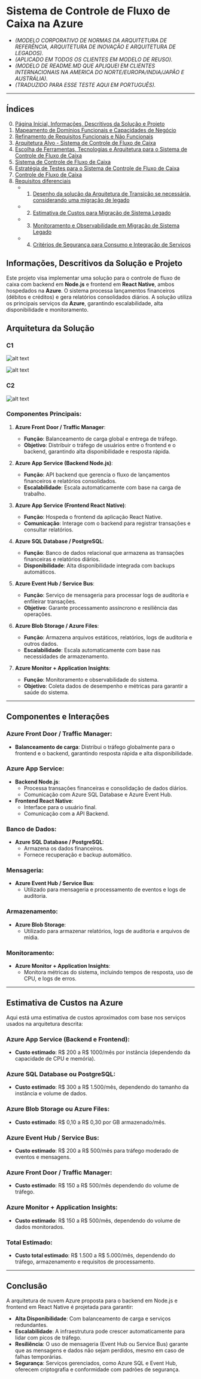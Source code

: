 # Sistema de Controle de Fluxo de Caixa na Azure

- *(MODELO CORPORATIVO DE NORMAS DA ARQUITETURA DE REFERÊNCIA, ARQUITETURA DE INOVAÇÃO E ARQUITETURA DE LEGADOS).*
- *(APLICADO EM TODOS OS CLIENTES EM MODELO DE REUSO).* 
- *(MODELO DE README.MD QUE APLIQUEI EM CLIENTES INTERNACIONAIS NA AMERICA DO NORTE/EUROPA/INDIA/JAPÃO E AUSTRÁLIA).* 
- *(TRADUZIDO PARA ESSE TESTE AQUI EM PORTUGUÊS).*

---

## Índices

0. [Página Inícial, Informações, Descritivos da Solução e Projeto](#)
1. [Mapeamento de Domínios Funcionais e Capacidades de Negócio](https://github.com/kleberimeusp/desafio-arquiteto-solucao-ago2024/blob/main/Sistema%20de%20Controle%20de%20Fluxo%20de%20Caixa/C4%20Model%20Architect/1.%20Mapeamento%20de%20Dom%C3%ADnios%20Funcionais%20e%20Capacidades%20de%20Neg%C3%B3cio/README.md)
2. [Refinamento de Requisitos Funcionais e Não Funcionais](https://github.com/kleberimeusp/desafio-arquiteto-solucao-ago2024/blob/main/Sistema%20de%20Controle%20de%20Fluxo%20de%20Caixa/C4%20Model%20Architect/2.%20Requisitos%20Funcionais%20e%20N%C3%A3o-Funcionais/README.md)
3. [Arquitetura Alvo - Sistema de Controle de Fluxo de Caixa](https://github.com/kleberimeusp/desafio-arquiteto-solucao-ago2024/blob/main/Sistema%20de%20Controle%20de%20Fluxo%20de%20Caixa/C4%20Model%20Architect/3.%20Desenho%20da%20solu%C3%A7%C3%A3o%20completo%20(Arquitetura%20Alvo)/README.md)
4. [Escolha de Ferramentas, Tecnologias e Arquitetura para o Sistema de Controle de Fluxo de Caixa](https://github.com/kleberimeusp/desafio-arquiteto-solucao-ago2024/blob/main/Sistema%20de%20Controle%20de%20Fluxo%20de%20Caixa/C4%20Model%20Architect/4.%20Justificativa%20na%20decis%C3%A3o-escolha%20de%20ferramentas-tecnologias%20e%20de%20tipo%20de%20arquitetura/README.md)
5. [Sistema de Controle de Fluxo de Caixa](https://github.com/kleberimeusp/desafio-arquiteto-solucao-ago2024/blob/main/Sistema%20de%20Controle%20de%20Fluxo%20de%20Caixa/C4%20Model%20Architect/5.%20Pode%20ser%20feito%20na%20linguagem%20que%20voc%C3%AA%20domina/README.md)
6. [Estratégia de Testes para o Sistema de Controle de Fluxo de Caixa](https://github.com/kleberimeusp/desafio-arquiteto-solucao-ago2024/blob/main/Sistema%20de%20Controle%20de%20Fluxo%20de%20Caixa/C4%20Model%20Architect/6.%20Testes/README.md)
7. [Controle de Fluxo de Caixa](https://github.com/kleberimeusp/desafio-arquiteto-solucao-ago2024/blob/main/Sistema%20de%20Controle%20de%20Fluxo%20de%20Caixa/C4%20Model%20Architect/7.%20Hospedar%20em%20reposit%C3%B3rio%20publico%20(GitHub)/README.md)
8. [Requisitos diferenciais](#)
   - 1. [Desenho da solução da Arquitetura de Transição se necessária, considerando uma migração de legado](https://github.com/kleberimeusp/desafio-arquiteto-solucao-ago2024/blob/main/Sistema%20de%20Controle%20de%20Fluxo%20de%20Caixa/C4%20Model%20Architect/8.%20Requisitos%20diferenciais/1.%20Desenho%20da%20solu%C3%A7%C3%A3o%20da%20Arquitetura%20de%20Transi%C3%A7%C3%A3o%2C%20migra%C3%A7%C3%A3o%20do%20legado/README.md)
   - 2. [Estimativa de Custos para Migração de Sistema Legado](https://github.com/kleberimeusp/desafio-arquiteto-solucao-ago2024/tree/main/Sistema%20de%20Controle%20de%20Fluxo%20de%20Caixa/C4%20Model%20Architect/8.%20Requisitos%20diferenciais/2.%20Estimativa%20de%20custos%20com%20infraestrutura%20e%20licen%C3%A7as)
   - 3. [Monitoramento e Observabilidade em Migração de Sistema Legado](https://github.com/kleberimeusp/desafio-arquiteto-solucao-ago2024/blob/main/Sistema%20de%20Controle%20de%20Fluxo%20de%20Caixa/C4%20Model%20Architect/8.%20Requisitos%20diferenciais/1.%20Desenho%20da%20solu%C3%A7%C3%A3o%20da%20Arquitetura%20de%20Transi%C3%A7%C3%A3o%2C%20migra%C3%A7%C3%A3o%20do%20legado/README.md)
   - 4. [Critérios de Segurança para Consumo e Integração de Serviços](https://github.com/kleberimeusp/desafio-arquiteto-solucao-ago2024/blob/main/Sistema%20de%20Controle%20de%20Fluxo%20de%20Caixa/C4%20Model%20Architect/8.%20Requisitos%20diferenciais/4.%20Crit%C3%A9rios%20de%20seguran%C3%A7a%20para%20consumo%20(integra%C3%A7%C3%A3o)%20de%20servi%C3%A7os/README.md)


## Informações, Descritivos da Solução e Projeto

Este projeto visa implementar uma solução para o controle de fluxo de caixa com backend em **Node.js** e frontend em **React Native**, ambos hospedados na **Azure**. O sistema processa lançamentos financeiros (débitos e créditos) e gera relatórios consolidados diários. A solução utiliza os principais serviços da **Azure**, garantindo escalabilidade, alta disponibilidade e monitoramento.

## Arquitetura da Solução

### C1

![alt text](/Sistema%20de%20Controle%20de%20Fluxo%20de%20Caixa/C4%20Model%20Architect/0.%20default/10.%20C4/C1/structurizr-SystemContext-001%20(3).png)


![alt text](/Sistema%20de%20Controle%20de%20Fluxo%20de%20Caixa/C4%20Model%20Architect/0.%20default/10.%20C4/C1/structurizr-SystemContext-001%20(4).png)

### C2

![alt text](/Sistema%20de%20Controle%20de%20Fluxo%20de%20Caixa/C4%20Model%20Architect/0.%20default/10.%20C4/C2/structurizr-Container-001%20(5).png)

### Componentes Principais:

1. **Azure Front Door / Traffic Manager**:
   - **Função**: Balanceamento de carga global e entrega de tráfego.
   - **Objetivo**: Distribuir o tráfego de usuários entre o frontend e o backend, garantindo alta disponibilidade e resposta rápida.

2. **Azure App Service (Backend Node.js)**:
   - **Função**: API backend que gerencia o fluxo de lançamentos financeiros e relatórios consolidados.
   - **Escalabilidade**: Escala automaticamente com base na carga de trabalho.
   
3. **Azure App Service (Frontend React Native)**:
   - **Função**: Hospeda o frontend da aplicação React Native.
   - **Comunicação**: Interage com o backend para registrar transações e consultar relatórios.

4. **Azure SQL Database / PostgreSQL**:
   - **Função**: Banco de dados relacional que armazena as transações financeiras e relatórios diários.
   - **Disponibilidade**: Alta disponibilidade integrada com backups automáticos.

5. **Azure Event Hub / Service Bus**:
   - **Função**: Serviço de mensageria para processar logs de auditoria e enfileirar transações.
   - **Objetivo**: Garante processamento assíncrono e resiliência das operações.

6. **Azure Blob Storage / Azure Files**:
   - **Função**: Armazena arquivos estáticos, relatórios, logs de auditoria e outros dados.
   - **Escalabilidade**: Escala automaticamente com base nas necessidades de armazenamento.

7. **Azure Monitor + Application Insights**:
   - **Função**: Monitoramento e observabilidade do sistema.
   - **Objetivo**: Coleta dados de desempenho e métricas para garantir a saúde do sistema.

---

## Componentes e Interações

### Azure Front Door / Traffic Manager:
- **Balanceamento de carga**: Distribui o tráfego globalmente para o frontend e o backend, garantindo resposta rápida e alta disponibilidade.

### Azure App Service:
- **Backend Node.js**:
  - Processa transações financeiras e consolidação de dados diários.
  - Comunicação com Azure SQL Database e Azure Event Hub.
- **Frontend React Native**:
  - Interface para o usuário final.
  - Comunicação com a API Backend.

### Banco de Dados:
- **Azure SQL Database / PostgreSQL**:
  - Armazena os dados financeiros.
  - Fornece recuperação e backup automático.

### Mensageria:
- **Azure Event Hub / Service Bus**:
  - Utilizado para mensageria e processamento de eventos e logs de auditoria.

### Armazenamento:
- **Azure Blob Storage**:
  - Utilizado para armazenar relatórios, logs de auditoria e arquivos de mídia.

### Monitoramento:
- **Azure Monitor + Application Insights**:
  - Monitora métricas do sistema, incluindo tempos de resposta, uso de CPU, e logs de erros.

---

## Estimativa de Custos na Azure

Aqui está uma estimativa de custos aproximados com base nos serviços usados na arquitetura descrita:

### **Azure App Service (Backend e Frontend)**:
- **Custo estimado**: R$ 200 a R$ 1000/mês por instância (dependendo da capacidade de CPU e memória).

### **Azure SQL Database ou PostgreSQL**:
- **Custo estimado**: R$ 300 a R$ 1.500/mês, dependendo do tamanho da instância e volume de dados.

### **Azure Blob Storage ou Azure Files**:
- **Custo estimado**: R$ 0,10 a R$ 0,30 por GB armazenado/mês.

### **Azure Event Hub / Service Bus**:
- **Custo estimado**: R$ 200 a R$ 500/mês para tráfego moderado de eventos e mensagens.

### **Azure Front Door / Traffic Manager**:
- **Custo estimado**: R$ 150 a R$ 500/mês dependendo do volume de tráfego.

### **Azure Monitor + Application Insights**:
- **Custo estimado**: R$ 150 a R$ 500/mês, dependendo do volume de dados monitorados.

### **Total Estimado**:
- **Custo total estimado**: R$ 1.500 a R$ 5.000/mês, dependendo do tráfego, armazenamento e requisitos de processamento.

---

## Conclusão

A arquitetura de nuvem Azure proposta para o backend em Node.js e frontend em React Native é projetada para garantir:

- **Alta Disponibilidade**: Com balanceamento de carga e serviços redundantes.
- **Escalabilidade**: A infraestrutura pode crescer automaticamente para lidar com picos de tráfego.
- **Resiliência**: O uso de mensageria (Event Hub ou Service Bus) garante que as mensagens e dados não sejam perdidos, mesmo em caso de falhas temporárias.
- **Segurança**: Serviços gerenciados, como Azure SQL e Event Hub, oferecem criptografia e conformidade com padrões de segurança.


